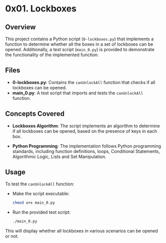 # 0x01. Lockboxes

## Overview

This project contains a Python script (`0-lockboxes.py`) that implements a function to determine whether all the boxes in a set of lockboxes can be opened. Additionally, a test script (`main_0.py`) is provided to demonstrate the functionality of the implemented function.

## Files

- **0-lockboxes.py**: Contains the `canUnlockAll` function that checks if all lockboxes can be opened.
- **main_0.py**: A test script that imports and tests the `canUnlockAll` function.

## Concepts Covered

- **Lockboxes Algorithm**: The script implements an algorithm to determine if all lockboxes can be opened, based on the presence of keys in each box.

- **Python Programming**: The implementation follows Python programming standards, including function definitions, loops, Conditional Statements, Algorithmic Logic, Lists and Set Manipulation.

## Usage

To test the `canUnlockAll` function:
- Make the script executable:
  ```bash
  chmod u+x main_0.py
  ```
- Run the provided test script:
  ```bash
  ./main_0.py
  ```

This will display whether all lockboxes in various scenarios can be opened or not.

